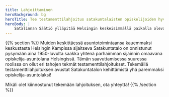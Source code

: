 ```yaml
---
title: Lahjoittaminen 
heroBackground: bg
heroTitle: Tee testamenttilahjoitus satakuntalaisten opiskelijoiden hyväksi!
heroBody: |
    Satalinnan Säätiö ylläpitää Helsingin keskeisimmällä paikalla olevaa opiskelija-asuntolaa, ja lahjoittamalla turvaat opiskelijoiden kohtuuhintaisen asumisen jatkossakin.
---
```


{{% section %}}
Muiden keskittäessä asuntotoimintaansa kauemmaksi keskustasta Helsingin Kampissa sijaitseva Satakuntatalo on onnistunut pysymään aina 1950-luvulta saakka yhtenä parhaimman sijainnin omaavana opiskelija-asuntolana Helsingissä. Tämän saavuttamisessa suuressa roolissa on ollut eri tahojen tekmät testamenttilahjoitukset. Tekemällä testamenttilahjoituksen avustat Satakuntatalon kehittämistä yhä paremmaksi opiskelija-asuntolaksi!

Mikäli olet kiinnostunut tekemään lahjoituksen, ota yhteyttä!
{{% /section %}}

